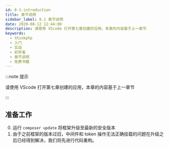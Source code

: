 ```yaml
---
id: 8-1-introduction
title: 章节说明
sidebar_label: 8.1 章节说明
date: 2020-08-12 12:44:00
description: 请使用 VScode 打开第七章创建的应用，本章的内容基于上一章节
keywords:
  - thinkphp
  - 入门
  - 实战
  - 初学者
  - 章节说明
  - 免费书籍
---
```


:::note 提示

请使用 VScode 打开第七章创建的应用，本章的内容基于上一章节

:::

## 准备工作

0. 运行 `composer update` 将框架升级至最新的安全版本
1. 由于之前框架的版本过旧，中间件和 token 操作无法正确挂载的问题在升级之后已经得到解决，我们将先进行代码重构。
